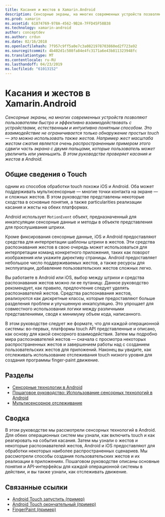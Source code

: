 ```yaml
---
title: Касания и жестов в Xamarin.Android
description: Сенсорные экраны, на многих современных устройств позволяют пользователям быстро и эффективно взаимодействовать с устройствами, естественным и интуитивно понятным способом. Это взаимодействие не ограничивается только обнаружение простых touch — это можно использовать также жестов. Например жест масштаба жестом сжатия является очень распространенным примером этого сдвиги часть экрана с двумя пальцами, которые пользователь может увеличить или уменьшить. В этом руководстве проверяет касания и жестов в Android.
ms.prod: xamarin
ms.assetid: 61874769-978A-4562-9B2A-7FFD45F58B38
ms.technology: xamarin-android
author: conceptdev
ms.author: crdun
ms.date: 02/16/2018
ms.openlocfilehash: 7f957c9ff5a0e7c3a0821978703860ed2f723a92
ms.sourcegitcommit: 4b402d1c508fa84e4fc3171a6e43b811323948fc
ms.translationtype: MT
ms.contentlocale: ru-RU
ms.lasthandoff: 04/23/2019
ms.locfileid: "61013152"
---
```

# <a name="touch-and-gestures-in-xamarinandroid"></a>Касания и жестов в Xamarin.Android

_Сенсорные экраны, на многих современных устройств позволяют пользователям быстро и эффективно взаимодействовать с устройствами, естественным и интуитивно понятным способом. Это взаимодействие не ограничивается только обнаружение простых touch — это можно использовать также жестов. Например жест масштаба жестом сжатия является очень распространенным примером этого сдвиги часть экрана с двумя пальцами, которые пользователь может увеличить или уменьшить. В этом руководстве проверяет касания и жестов в Android._

## <a name="touch-overview"></a>Общие сведения о Touch

одним из способов обработки touch похожи iOS и Android. Оба может поддерживать мультисенсорные — многие точки контакта на экране — и сложных жестов. В этом руководстве представлены некоторые сходства в основные понятия, а также particularities реализации касания и жесты на обеих платформах.

Android использует `MotionEvent` объект, предназначенный для инкапсуляции сенсорные данные и методы в объекте представления для прослушивания штрихи.

Кроме фиксирования сенсорные данные, iOS и Android предоставляют средства для интерпретации шаблоны штрихи в жестов. Эти средства распознавания жестов в свою очередь может использоваться для интерпретации команд конкретного приложения, таких как поворот изображения или укажите директиву страницы. Android предоставляет небольшое число поддерживаемых жестов, а также ресурсы для эксплуатации, добавление пользовательских жестов сложных легко.

Вы работаете в Android или iOS, выбор между штрихи и средства распознавания жестов можно ли ее путаницу. Данное руководство рекомендует, как правило, предпочтение следует уделять распознавателей жестов. Средства распознавания жестов, реализуются как дискретные классы, которые предоставляют больше разделения проблем и улучшенную инкапсуляцию. Это упрощает для совместного использования логики между различными представлениями, сводя к минимуму объем кода, написанного.

В этом руководстве следует же формате, что для каждой операционной системы: во-первых, платформы touch API представленные и описано, как основу для какой сенсорного взаимодействия. Затем мы подробно мира распознавателей жестов — сначала с просмотра некоторых распространенных жестов и завершением работы над с созданием пользовательских жестов для приложений. Наконец вы увидите, как отслеживать использование отслеживания touch низкого уровня для создания программы finger-paint движение.

## <a name="sections"></a>Разделы

-  [Сенсорные технологии в Android](~/android/app-fundamentals/touch/android-touch-walkthrough.md)
-  [Пошаговое руководство: Использование сенсорных технологий в Android](~/android/app-fundamentals/touch/android-touch-walkthrough.md)
-  [Мультисенсорное отслеживание](touch-tracking.md)

## <a name="summary"></a>Сводка

В этом руководстве мы рассмотрели сенсорных технологий в Android. Для обеих операционных систем мы узнали, как включить touch и как реагировать на события касания. Затем мы узнали о жестов и некоторые распознавателей жестов, Android и iOS предоставляют для обработки некоторых наиболее распространенных сценариев. Мы рассмотрели способы создания пользовательских жестов и их реализации в приложениях. Пошаговом руководстве описаны основные понятия и API-интерфейсы для каждой операционной системы в действии, и вы также узнали, как отслеживать движение.



## <a name="related-links"></a>Связанные ссылки

- [Android Touch запустить (пример)](https://developer.xamarin.com/samples/monodroid/ApplicationFundamentals/Touch_start)
- [Android Touch окончательный (пример)](https://developer.xamarin.com/samples/monodroid/ApplicationFundamentals/Touch_final)
- [FingerPaint (пример)](https://developer.xamarin.com/samples/monodroid/ApplicationFundamentals/FingerPaint)
